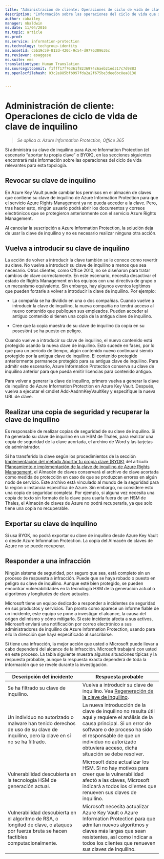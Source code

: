 ```yaml
---
title: "Administración de cliente: Operaciones de ciclo de vida de clave de inquilino | Azure Information Protection"
description: "Información sobre las operaciones del ciclo de vida que son relevantes si administra la clave de inquilino para Azure Information Protection (el escenario “aportar tu propia clave” o BYOK)."
author: cabailey
manager: mbaldwin
ms.date: 11/04/2016
ms.topic: article
ms.prod: 
ms.service: information-protection
ms.technology: techgroup-identity
ms.assetid: c5b19c59-812d-420c-9c54-d9776309636c
ms.reviewer: esaggese
ms.suite: ems
translationtype: Human Translation
ms.sourcegitcommit: f1fff17f76361f8236974c6aeb21ed317c7d9883
ms.openlocfilehash: 03c2e885bfb997fda2a2f675be3dee6bc8ea8138


---
```



# <a name="customermanaged-tenant-key-lifecycle-operations"></a>Administración de cliente: Operaciones de ciclo de vida de clave de inquilino

>*Se aplica a: Azure Information Protection, Office 365*

Si administra su clave de inquilino para Azure Information Protection (el escenario “aportar tu propia clave” o BYOK), en las secciones siguientes encontrará más información sobre las operaciones del ciclo de vida relevantes para esta topología.

## <a name="revoke-your-tenant-key"></a>Revocar su clave de inquilino
En Azure Key Vault puede cambiar los permisos en el almacén de claves que contiene su clave de inquilino de Azure Information Protection para que el servicio Azure Rights Management ya no pueda acceder a la clave. Pero, tras hacer esto, ningún usuario podrá abrir los documentos y correos electrónicos que se protegieron anteriormente con el servicio Azure Rights Management.

Al cancelar la suscripción a Azure Information Protection, la solución deja de usar la clave de inquilino y no es necesario realizar ninguna otra acción.


## <a name="rekey-your-tenant-key"></a>Vuelva a introducir su clave de inquilino
La acción de volver a introducir la clave también se le conoce como revertir su clave. No vuelva a introducir su clave de inquilino a menos que sea necesario. Otros clientes, como Office 2010, no se diseñaron para tratar cambios de clave correctamente. En este escenario, necesita desactivar el estado de Rights Management en los equipos con una directiva de grupo o un mecanismo equivalente. Sin embargo, hay algunos eventos legítimos que pueden forzarle a volver a introducir la clave de inquilino. Por ejemplo:

-   La compañía se ha dividido en una o dos compañías. Cuando vuelve a introducir la clave de inquilino, la nueva compañía no tendrá acceso al nuevo contenido que publiquen sus empleados. Pueden acceder al antiguo contenido si tienen una copia de la antigua clave de inquilino.

-   Cree que la copia maestra de su clave de inquilino (la copia en su posesión) se ha puesto en peligro.

Cuando vuelve a introducir su clave de inquilino, el nuevo contenido está protegido usando la nueva clave de inquilino. Esto sucede en fases, por lo que para un período de tiempo, algún contenido nuevo continuará siendo protegido por la antigua clave de inquilino. El contenido protegido anteriormente permanece protegido para su antigua clave de inquilino. Para admitir este escenario, Azure Information Protection conserva su clave de inquilino anterior para que pueda emitir licencias para contenido antiguo.

Para volver a generar la clave de inquilino, primero vuelva a generar la clave de inquilino de Azure Information Protection en Azure Key Vault. Después, vuelva a ejecutar el cmdlet Add-AadrmKeyVaultKey y especifique la nueva URL de clave.

## <a name="backup-and-recover-your-tenant-key"></a>Realizar una copia de seguridad y recuperar la clave de inquilino
Es responsable de realizar copias de seguridad de su clave de inquilino. Si ha generado su clave de inquilino en un HSM de Thales, para realizar una copia de seguridad de la clave acortada, el archivo de Word y las tarjetas de administrador.

Si ha transferido la clave según los procedimientos de la sección [Implementación del método Aportar tu propia clave (BYOK)](../plan-design/plan-implement-tenant-key.md#implementing-your-azure-information-protection-tenant-key) del artículo [Planeamiento e implementación de la clave de inquilino de Azure Rights Management](../plan-design/plan-implement-tenant-key.md), el Almacén de claves conservará el archivo de clave acortada como medida de protección en caso de que se produzcan errores en algún nodo de servicio. Este archivo está vinculado al mundo de la seguridad para la región o instancia específica de Azure. Sin embargo, no considere esto una copia de seguridad completa. Por ejemplo, si alguna vez necesita una copia de texto sin formato de la clave para usarla fuera de un HSM de Thales, el Almacén de claves de Azure no podrá recuperarla, ya que solo tiene una copia no recuperable.

## <a name="export-your-tenant-key"></a>Exportar su clave de inquilino
Si usa BYOK, no podrá exportar su clave de inquilino desde Azure Key Vault o desde Azure Information Protection. La copia del Almacén de claves de Azure no se puede recuperar. 

## <a name="respond-to-a-breach"></a>Responder a una infracción
Ningún sistema de seguridad, por seguro que sea, está completo sin un proceso de respuesta a infracción. Puede que se haya robado o puesto en peligro su clave de inquilino. Aunque esté bien protegido, se pueden encontrar vulnerabilidades en la tecnología HSM de la generación actual o algoritmos y longitudes de clave actuales.

Microsoft tiene un equipo dedicado a responder a incidentes de seguridad en sus productos y servicios. Tan pronto como aparece un informe fiable de un incidente, este equipo se pone a investigar el alcance, la causa del origen del mismo y cómo mitigarlo. Si este incidente afecta a sus activos, Microsoft enviará una notificación por correo electrónico a sus administradores de inquilino de Azure Information Protection, usando para ello la dirección que haya especificado al suscribirse.

Si tiene una infracción, la mejor acción que usted o Microsoft puede llevar a cabo dependerá del alcance de la infracción. Microsoft trabajará con usted en este proceso. La tabla siguiente muestra algunas situaciones típicas y la respuesta probable, aunque la respuesta exacta dependerá de toda la información que se revele durante la investigación.

|Descripción del incidente|Respuesta probable|
|------------------------|-------------------|
|Se ha filtrado su clave de inquilino.|Vuelva a introducir su clave de inquilino. Vea [Regeneración de la clave de inquilino](#re-key-your-tenant-key).|
|Un individuo no autorizado o malware han tenido derechos de uso de su clave de inquilino, pero la clave en sí no se ha filtrado.|La nueva introducción de la clave de inquilino no resulta útil aquí y requiere el análisis de la causa principal. Si un error de software o de proceso ha sido el responsable de que un individuo no autorizado obtuviera acceso, dicha situación se debe resolver.|
|Vulnerabilidad descubierta en la tecnología HSM de generación actual.|Microsoft debe actualizar los HSM. Si no hay motivos para creer que la vulnerabilidad afectó a las claves, Microsoft indicará a todos los clientes que renueven sus claves de inquilino.|
|Vulnerabilidad descubierta en el algoritmo de RSA, o longitud de clave, o ataques por fuerza bruta se hacen factibles computacionalmente.|Microsoft necesita actualizar Azure Key Vault o Azure Information Protection para que admitan nuevos algoritmos y claves más largas que sean resistentes, así como indicar a todos los clientes que renueven sus claves de inquilino.|





<!--HONumber=Nov16_HO1-->


